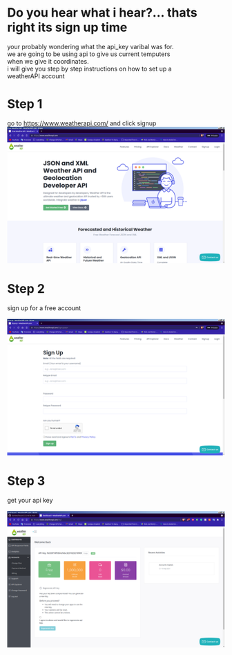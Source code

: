 # Do you hear what i hear?... thats right its sign up time

your probably wondering what the api_key varibal was for. \
we are going to be using api to give us current temputers \
when we give it coordinates. \
i will give you step by step instructions on how to set up a \
weatherAPI account

# Step 1
go to https://www.weatherapi.com/ and click signup \
<img src="/images/you_know_im_lazy.png">
<br>
# Step 2
sign up for a free account \
<br>
<img src="/images/Signup - WeatherAPI.com - Brave_001.png">
# Step 3 
get your api key \
<br>
<img src="/images/Dashboard - WeatherAPI.com - Brave_001.png">